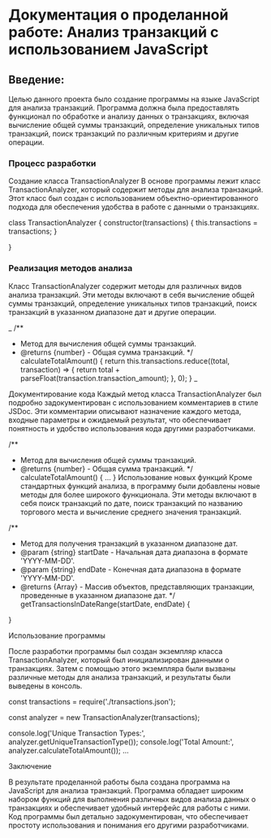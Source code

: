 # Документация о проделанной работе: Анализ транзакций с использованием JavaScript

## Введение:

Целью данного проекта было создание программы на языке JavaScript для анализа транзакций. Программа должна была предоставлять функционал по обработке и анализу данных о транзакциях, включая вычисление общей суммы транзакций, определение уникальных типов транзакций, поиск транзакций по различным критериям и другие операции.

### Процесс разработки
Создание класса TransactionAnalyzer
В основе программы лежит класс TransactionAnalyzer, который содержит методы для анализа транзакций. Этот класс был создан с использованием объектно-ориентированного подхода для обеспечения удобства в работе с данными о транзакциях.

class TransactionAnalyzer {
    constructor(transactions) {
        this.transactions = transactions;
    }

}

### Реализация методов анализа

Класс TransactionAnalyzer содержит методы для различных видов анализа транзакций. Эти методы включают в себя вычисление общей суммы транзакций, определение уникальных типов транзакций, поиск транзакций в указанном диапазоне дат и другие операции.

_ /**
 * Метод для вычисления общей суммы транзакций.
 * @returns {number} - Общая сумма транзакций.
 */
calculateTotalAmount() {
    return this.transactions.reduce((total, transaction) => {
        return total + parseFloat(transaction.transaction_amount);
    }, 0);
} _

Документирование кода
Каждый метод класса TransactionAnalyzer был подробно задокументирован с использованием комментариев в стиле JSDoc. Эти комментарии описывают назначение каждого метода, входные параметры и ожидаемый результат, что обеспечивает понятность и удобство использования кода другими разработчиками.

/**
 * Метод для вычисления общей суммы транзакций.
 * @returns {number} - Общая сумма транзакций.
 */
calculateTotalAmount() {
...
}
Использование новых функций
Кроме стандартных функций анализа, в программу были добавлены новые методы для более широкого функционала. Эти методы включают в себя поиск транзакций по дате, поиск транзакций по названию торгового места и вычисление среднего значения транзакций.

/**
 * Метод для получения транзакций в указанном диапазоне дат.
 * @param {string} startDate - Начальная дата диапазона в формате 'YYYY-MM-DD'.
 * @param {string} endDate - Конечная дата диапазона в формате 'YYYY-MM-DD'.
 * @returns {Array} - Массив объектов, представляющих транзакции, проведенные в указанном диапазоне дат.
 */
getTransactionsInDateRange(startDate, endDate) {

}

Использование программы

После разработки программы был создан экземпляр класса TransactionAnalyzer, который был инициализирован данными о транзакциях. Затем с помощью этого экземпляра были вызваны различные методы для анализа транзакций, и результаты были выведены в консоль.

const transactions = require('./transactions.json');

const analyzer = new TransactionAnalyzer(transactions);

console.log('Unique Transaction Types:', analyzer.getUniqueTransactionType());
console.log('Total Amount:', analyzer.calculateTotalAmount());
...

Заключение

В результате проделанной работы была создана программа на JavaScript для анализа транзакций. Программа обладает широким набором функций для выполнения различных видов анализа данных о транзакциях и обеспечивает удобный интерфейс для работы с ними. Код программы был детально задокументирован, что обеспечивает простоту использования и понимания его другими разработчиками.

